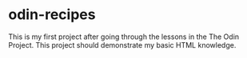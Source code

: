 # odin-recipes

This is my first project after going through the lessons in the The Odin Project. This project should demonstrate my basic HTML knowledge. 